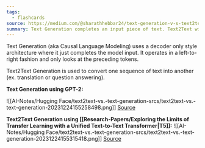 ```yaml
---
tags:
  - flashcards
source: https://medium.com/@sharathhebbar24/text-generation-v-s-text2text-generation-3a2b235ac19b
summary: Text Generation completes an input piece of text. Text2Text will take an input and then respond to it (vs. just predicting the most likely next tokens).
---
```

Text Generation (aka Causal Language Modeling) uses a decoder only style architecture where it just completes the model input. It operates in a left-to-right fashion and only looks at the preceding tokens.

Text2Text Generation is used to convert one sequence of text into another (ex. translation or question answering).

**Text Generation using GPT-2:**

![[AI-Notes/Hugging Face/text2text-vs.-text-generation-srcs/text2text-vs.-text-generation-20231224155258498.png]]
[Source](https://medium.com/@sharathhebbar24/text-generation-v-s-text2text-generation-3a2b235ac19b)

**Text2Text Generation using [[Research-Papers/Exploring the Limits of Transfer Learning with a Unified Text-to-Text Transformer|T5]]:**
![[AI-Notes/Hugging Face/text2text-vs.-text-generation-srcs/text2text-vs.-text-generation-20231224155315418.png]]
[Source](https://medium.com/@sharathhebbar24/text-generation-v-s-text2text-generation-3a2b235ac19b)